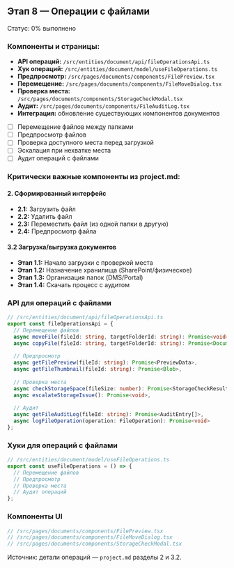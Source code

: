 ## Этап 8 — Операции с файлами

Статус: 0% выполнено

### Компоненты и страницы:
- **API операций:** `/src/entities/document/api/fileOperationsApi.ts`
- **Хук операций:** `/src/entities/document/model/useFileOperations.ts`
- **Предпросмотр:** `/src/pages/documents/components/FilePreview.tsx`
- **Перемещение:** `/src/pages/documents/components/FileMoveDialog.tsx`
- **Проверка места:** `/src/pages/documents/components/StorageCheckModal.tsx`
- **Аудит:** `/src/pages/documents/components/FileAuditLog.tsx`
- **Интеграция:** обновление существующих компонентов документов

- [ ] Перемещение файлов между папками
- [ ] Предпросмотр файлов
- [ ] Проверка доступного места перед загрузкой
- [ ] Эскалация при нехватке места
- [ ] Аудит операций с файлами

### Критически важные компоненты из project.md:

#### 2. Сформированный интерфейс
- **2.1:** Загрузить файл
- **2.2:** Удалить файл  
- **2.3:** Переместить файл (из одной папки в другую)
- **2.4:** Предпросмотр файла

#### 3.2 Загрузка/выгрузка документов
- **Этап 1.1:** Начало загрузки с проверкой места
- **Этап 1.2:** Назначение хранилища (SharePoint/физическое)
- **Этап 1.3:** Организация папок (DMS/Portal)
- **Этап 1.4:** Скачать процесс с аудитом

### API для операций с файлами
```typescript
// /src/entities/document/api/fileOperationsApi.ts
export const fileOperationsApi = {
  // Перемещение файлов
  async moveFile(fileId: string, targetFolderId: string): Promise<void>,
  async copyFile(fileId: string, targetFolderId: string): Promise<Document>,
  
  // Предпросмотр
  async getFilePreview(fileId: string): Promise<PreviewData>,
  async getFileThumbnail(fileId: string): Promise<Blob>,
  
  // Проверка места
  async checkStorageSpace(fileSize: number): Promise<StorageCheckResult>,
  async escalateStorageIssue(): Promise<void>,
  
  // Аудит
  async getFileAuditLog(fileId: string): Promise<AuditEntry[]>,
  async logFileOperation(operation: FileOperation): Promise<void>
};
```

### Хуки для операций с файлами
```typescript
// /src/entities/document/model/useFileOperations.ts
export const useFileOperations = () => {
  // Перемещение файлов
  // Предпросмотр
  // Проверка места
  // Аудит операций
};
```

### Компоненты UI
```typescript
// /src/pages/documents/components/FilePreview.tsx
// /src/pages/documents/components/FileMoveDialog.tsx
// /src/pages/documents/components/StorageCheckModal.tsx
```

Источник: детали операций — `project.md` разделы 2 и 3.2.
